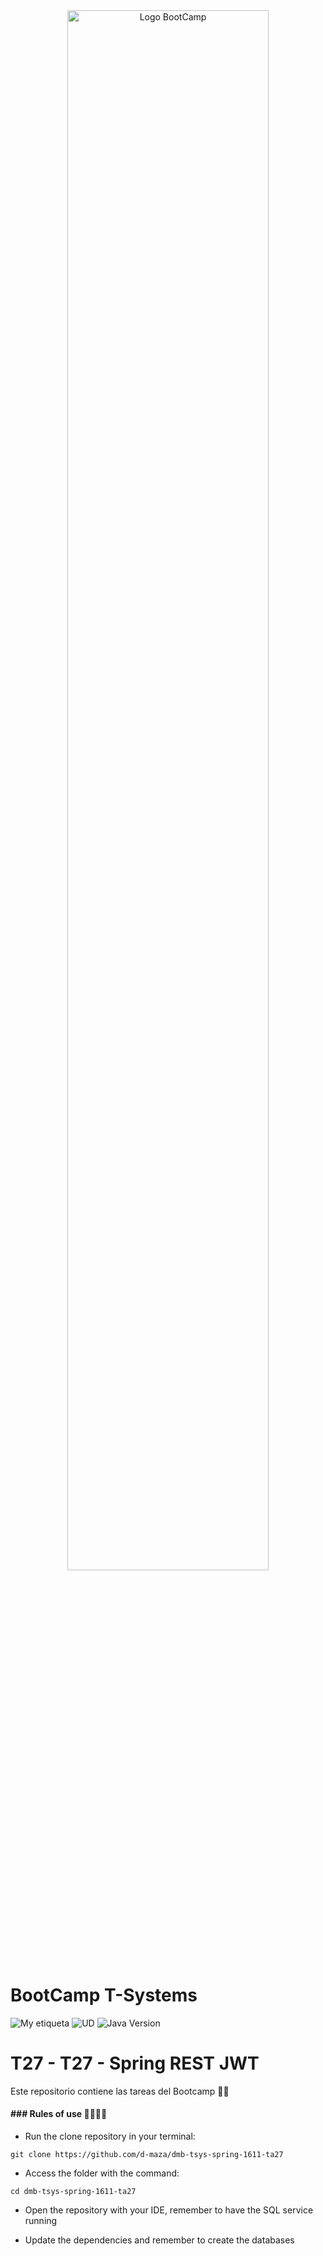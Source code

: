 <div align="center"><img width="80%"  src="https://github.com/TECHMA-Bootcamp-FullStack-Java-Angular/dmb-tsys-java-2010-ta15/blob/main/docs/logoDark.png?raw=trueg"  alt="Logo BootCamp" /></div>

# BootCamp T-Systems

![My etiqueta](https://img.shields.io/badge/David%20Maza-DiveCode%F0%9F%90%99-blue) ![UD](https://img.shields.io/badge/TA-27-orange)  ![Java Version](https://img.shields.io/badge/SprintBoot-Raillway-red)

# T27 - T27 - Spring REST JWT

Este repositorio contiene las tareas del Bootcamp 👨‍💻

#### ### Rules of use 🤜🏼🤛🏼

- Run the clone repository in your terminal:

``git clone https://github.com/d-maza/dmb-tsys-spring-1611-ta27``


- Access the folder with the command:

`cd dmb-tsys-spring-1611-ta27 `

- Open the repository with your IDE, remember to have the SQL service running

- Update the dependencies and remember to create the databases




